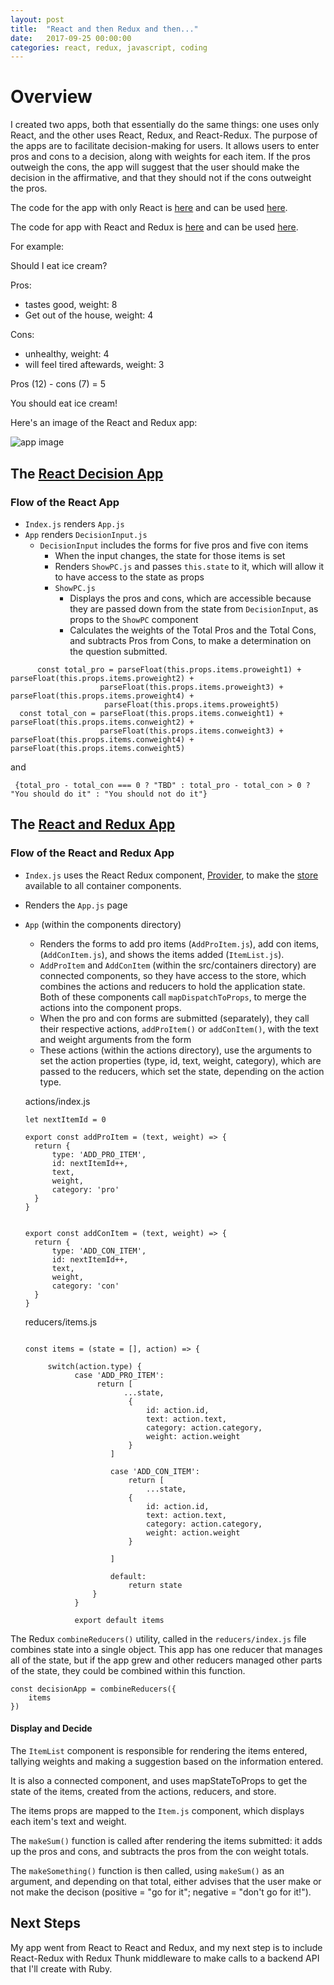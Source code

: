 ```yaml
---
layout: post
title:  "React and then Redux and then..."
date:   2017-09-25 00:00:00
categories: react, redux, javascript, coding
---
```


# Overview

I created two apps, both that essentially do the same things: one uses only React, and the other uses React, Redux, and React-Redux. The purpose of the apps are to facilitate decision-making for users. It allows users to enter pros and cons to a decision, along with weights for each item. If the pros outweigh the cons, the app will suggest that the user should make the decision in the affirmative, and that they should not if the cons outweight the pros.

The code for the app with only React is [here](https://github.com/nadinesk/make_a_good_decision) and can be used [here](http://radiant-lake-94362.herokuapp.com/). 

The code for app with React and Redux is [here](https://github.com/nadinesk/decision_redux) and can be used [here](https://secret-taiga-75554.herokuapp.com/).

For example:

Should I eat ice cream?

Pros:
* tastes good, weight: 8
* Get out of the house, weight: 4

Cons:
* unhealthy, weight: 4
* will feel tired aftewards, weight: 3

Pros (12) - cons (7) = 5

You should eat ice cream!

Here's an image of the React and Redux app: 

![app image](https://nadinesk.github.io/images/Screen%20Shot%202017-09-25%20at%2010.44.36%20PM.png)


## The [React Decision App](http://radiant-lake-94362.herokuapp.com/)

### Flow of the React App

- `Index.js` renders `App.js`
-   `App` renders `DecisionInput.js`
    - `DecisionInput` includes the forms for five pros and five con items
      - When the input changes, the state for those items is set
      - Renders `ShowPC.js` and passes `this.state` to it, which will allow it to have access to the state as props
      - `ShowPC.js`
        - Displays the pros and cons, which are accessible because they are passed down from the state from `DecisionInput`, as props to the `ShowPC` component
        - Calculates the weights of the Total Pros and the Total Cons, and subtracts Pros from Cons, to make a determination on the question submitted.

```
      const total_pro = parseFloat(this.props.items.proweight1) + parseFloat(this.props.items.proweight2) +
   					parseFloat(this.props.items.proweight3) + parseFloat(this.props.items.proweight4) +
   					 parseFloat(this.props.items.proweight5)
  const total_con = parseFloat(this.props.items.conweight1) + parseFloat(this.props.items.conweight2) +
  					parseFloat(this.props.items.conweight3) + parseFloat(this.props.items.conweight4) +
parseFloat(this.props.items.conweight5)

```
and

```
 {total_pro - total_con === 0 ? "TBD" : total_pro - total_con > 0 ? "You should do it" : "You should not do it"}

 ```

## The [React and Redux App](https://secret-taiga-75554.herokuapp.com/)

### Flow of the React and Redux App

 - `Index.js` uses the React Redux component, [Provider](https://github.com/reactjs/react-redux/blob/master/docs/api.md#provider-store), to make the [store](http://redux.js.org/docs/basics/Store.html) available to all container components.
 - Renders the `App.js` page
  - `App` (within the components directory)
    - Renders the forms to add pro items (`AddProItem.js`), add con items, (`AddConItem.js`), and shows the items added (`ItemList.js`).
    - `AddProItem` and `AddConItem` (within the src/containers directory) are connected components, so they have access to the store, which combines the actions and reducers to hold the application state. Both of these components call `mapDispatchToProps`, to merge the actions into the component props.
    - When the pro and con forms are submitted (separately), they call their respective actions, `addProItem()` or `addConItem()`,  with the text and weight arguments from the form
    - These actions (within the actions directory), use the arguments to set the action properties (type, id, text, weight, category), which are passed to the reducers, which set the state, depending on the action type.

     actions/index.js  

      ```
      let nextItemId = 0

      export const addProItem = (text, weight) => {
     	return {
     		type: 'ADD_PRO_ITEM',
     		id: nextItemId++,
     		text,
     		weight,
     		category: 'pro'
     	}
     }
     
     
      export const addConItem = (text, weight) => {
     	return {
     		type: 'ADD_CON_ITEM',
     		id: nextItemId++,
     		text,
     		weight,
     		category: 'con'
     	}
     }

     ```

     reducers/items.js

     ```

     const items = (state = [], action) => {

	      switch(action.type) {
		        case 'ADD_PRO_ITEM':
			         return [
				           ...state,
			                {
                				id: action.id,
                				text: action.text,
                				category: action.category,
                				weight: action.weight
                			}
                		]

                		case 'ADD_CON_ITEM':
                			return [
                				...state,
                			{
                				id: action.id,
                				text: action.text,
                				category: action.category,
                				weight: action.weight
                			}

                		]

                		default:
                			return state
                	}
                }

                export default items

      ```

The Redux `combineReducers()` utility, called in the `reducers/index.js` file combines state into a single object. This app has one reducer that manages all of the state, but if the app grew and other reducers managed other parts of the state, they could be combined within this function.


```
const decisionApp = combineReducers({
	items
})

```

#### Display and Decide

The `ItemList` component is responsible for rendering the items entered, tallying weights and making a suggestion based on the information entered.

It is also a connected component, and uses mapStateToProps to get the state of the items, created from the actions, reducers, and store.

The items props are mapped to the `Item.js` component, which displays each item's text and weight.

The `makeSum()` function is called after rendering the items submitted: it adds up the pros and cons, and subtracts the pros from the con weight totals.

The `makeSomething()` function is then called, using `makeSum()` as an argument, and depending on that total, either advises that the user make or not make the decison (positive = "go for it"; negative = "don't go for it!").


## Next Steps

My app went from React to React and Redux, and my next step is to include React-Redux with Redux Thunk middleware to make calls to a backend API that I'll create with Ruby.



